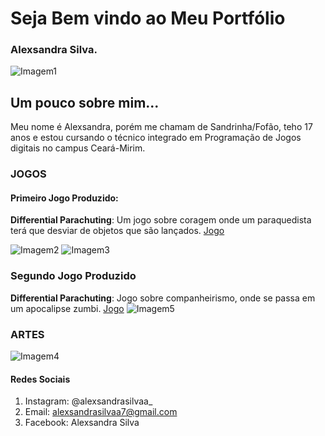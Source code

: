 # Seja Bem vindo ao Meu Portfólio
   
### Alexsandra Silva.
![Imagem1](fotoo1.png)

## Um pouco sobre mim...
Meu nome é Alexsandra, porém me chamam de Sandrinha/Fofão, teho 17 anos e estou cursando o técnico integrado em Programação de Jogos digitais no campus Ceará-Mirim.

### JOGOS
#### Primeiro Jogo Produzido:
**Differential Parachuting**: Um jogo sobre coragem onde um paraquedista terá que desviar de objetos que são lançados.
[Jogo](https://armindaa.github.io/JogoDeParaquedismo/)

![Imagem2](b.png)
![Imagem3](a.png)

### Segundo Jogo Produzido
**Differential Parachuting**: Jogo sobre companheirismo, onde se passa em um apocalipse zumbi.
[Jogo](https://pedoronn.github.io/Survival%20Apocalype/)
![Imagem5](Zumbi.png)


### ARTES
![Imagem4](Lançaa.jpg)


#### Redes Sociais

1. Instagram: @alexsandrasilvaa_
2. Email: alexsandrasilvaa7@gmail.com
3. Facebook: Alexsandra Silva

